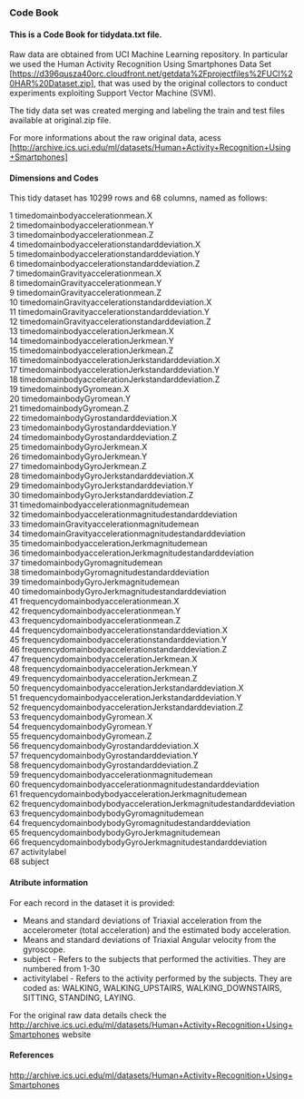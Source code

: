 ### Code Book
#### This is a Code Book for tidydata.txt file.

Raw data are obtained from UCI Machine Learning repository. In particular we used the Human Activity Recognition Using Smartphones Data Set [https://d396qusza40orc.cloudfront.net/getdata%2Fprojectfiles%2FUCI%20HAR%20Dataset.zip], that was used by the original collectors to conduct experiments exploiting Support Vector Machine (SVM).

The tidy data set was created merging and labeling the train and test files available at original.zip file. 

For more informations about the raw original data, acess 
[http://archive.ics.uci.edu/ml/datasets/Human+Activity+Recognition+Using+Smartphones]

#### Dimensions and Codes
This tidy dataset has 10299 rows and 68 columns, named as follows:

  1        timedomainbodyaccelerationmean.X                                     
  2        timedomainbodyaccelerationmean.Y                                     
  3        timedomainbodyaccelerationmean.Z                                     
  4        timedomainbodyaccelerationstandarddeviation.X                        
  5        timedomainbodyaccelerationstandarddeviation.Y                        
  6        timedomainbodyaccelerationstandarddeviation.Z                        
  7        timedomainGravityaccelerationmean.X                                  
  8        timedomainGravityaccelerationmean.Y                                  
  9        timedomainGravityaccelerationmean.Z                                  
 10        timedomainGravityaccelerationstandarddeviation.X                     
 11        timedomainGravityaccelerationstandarddeviation.Y                     
 12        timedomainGravityaccelerationstandarddeviation.Z                     
 13        timedomainbodyaccelerationJerkmean.X                                 
 14        timedomainbodyaccelerationJerkmean.Y                                 
 15        timedomainbodyaccelerationJerkmean.Z                                 
 16        timedomainbodyaccelerationJerkstandarddeviation.X                    
 17        timedomainbodyaccelerationJerkstandarddeviation.Y                    
 18        timedomainbodyaccelerationJerkstandarddeviation.Z                    
 19        timedomainbodyGyromean.X                                             
 20        timedomainbodyGyromean.Y                                             
 21        timedomainbodyGyromean.Z                                             
 22        timedomainbodyGyrostandarddeviation.X                                
 23        timedomainbodyGyrostandarddeviation.Y                                
 24        timedomainbodyGyrostandarddeviation.Z                                
 25        timedomainbodyGyroJerkmean.X                                         
 26        timedomainbodyGyroJerkmean.Y                                         
 27        timedomainbodyGyroJerkmean.Z                                         
 28        timedomainbodyGyroJerkstandarddeviation.X                            
 29        timedomainbodyGyroJerkstandarddeviation.Y                            
 30        timedomainbodyGyroJerkstandarddeviation.Z                            
 31        timedomainbodyaccelerationmagnitudemean                              
 32        timedomainbodyaccelerationmagnitudestandarddeviation                 
 33        timedomainGravityaccelerationmagnitudemean                           
 34        timedomainGravityaccelerationmagnitudestandarddeviation              
 35        timedomainbodyaccelerationJerkmagnitudemean                          
 36        timedomainbodyaccelerationJerkmagnitudestandarddeviation             
 37        timedomainbodyGyromagnitudemean                                      
 38        timedomainbodyGyromagnitudestandarddeviation                         
 39        timedomainbodyGyroJerkmagnitudemean                                  
 40        timedomainbodyGyroJerkmagnitudestandarddeviation                     
 41        frequencydomainbodyaccelerationmean.X                                
 42        frequencydomainbodyaccelerationmean.Y                                
 43        frequencydomainbodyaccelerationmean.Z                                
 44        frequencydomainbodyaccelerationstandarddeviation.X                   
 45        frequencydomainbodyaccelerationstandarddeviation.Y                   
 46        frequencydomainbodyaccelerationstandarddeviation.Z                   
 47        frequencydomainbodyaccelerationJerkmean.X                            
 48        frequencydomainbodyaccelerationJerkmean.Y                            
 49        frequencydomainbodyaccelerationJerkmean.Z                            
 50        frequencydomainbodyaccelerationJerkstandarddeviation.X               
 51        frequencydomainbodyaccelerationJerkstandarddeviation.Y               
 52        frequencydomainbodyaccelerationJerkstandarddeviation.Z               
 53        frequencydomainbodyGyromean.X                                        
 54        frequencydomainbodyGyromean.Y                                        
 55        frequencydomainbodyGyromean.Z                                        
 56        frequencydomainbodyGyrostandarddeviation.X                           
 57        frequencydomainbodyGyrostandarddeviation.Y                           
 58        frequencydomainbodyGyrostandarddeviation.Z                           
 59        frequencydomainbodyaccelerationmagnitudemean                         
 60        frequencydomainbodyaccelerationmagnitudestandarddeviation            
 61        frequencydomainbodybodyaccelerationJerkmagnitudemean                 
 62        frequencydomainbodybodyaccelerationJerkmagnitudestandarddeviation    
 63        frequencydomainbodybodyGyromagnitudemean                             
 64        frequencydomainbodybodyGyromagnitudestandarddeviation                
 65        frequencydomainbodybodyGyroJerkmagnitudemean                         
 66        frequencydomainbodybodyGyroJerkmagnitudestandarddeviation            
 67        activitylabel                                                        
 68        subject    

#### Atribute information

For each record in the dataset it is provided: 
- Means and standard deviations of Triaxial acceleration from the accelerometer (total acceleration) and the estimated body acceleration. 
- Means and standard deviations of Triaxial Angular velocity from the gyroscope. 
- subject - Refers to the subjects that performed the activities. They are numbered from 1-30
- activitylabel - Refers to the activity performed by the subjects. They are coded as:  WALKING, WALKING_UPSTAIRS, WALKING_DOWNSTAIRS, SITTING, STANDING, LAYING.

For the original raw data details check the http://archive.ics.uci.edu/ml/datasets/Human+Activity+Recognition+Using+Smartphones website

#### References

http://archive.ics.uci.edu/ml/datasets/Human+Activity+Recognition+Using+Smartphones
